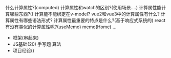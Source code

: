 什么计算属性?(computed)
计算属性和watch的区别?(使用场景....)
计算属性能计算哪些东西?()
计算能不能绑定在v-model?
vue2和vue3中的计算属性有什么?
计算属性有哪些语法形式?
计算属性最重要的特点是什么?(基于响应式系统的)
react有没有类似的计算属性呢?(useMemo)
memo(Home)
...


- 框架(串起来)
- JS基础(20)  手写题 算法
- 项目经验()
